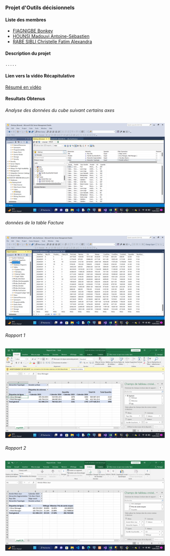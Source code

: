### Projet d'Outils décisionnels 

#### Liste des membres
- [FIAGNIGBE Bonkey](https://github.com/BKSYSTEM)
- [HOUNSI Madouvi Antoine-Sébastien](https://github.com/Totorino02)
- [RABE SIBLI Christelle Fatim Alexandra](https://github.com/overflow-lady)

#### Description du projet

```
.....
```

#### Lien vers la vidéo Récapitulative

[Résumé en vidéo](./resume_projet-od.mp4)

#### Resultats Obtenus

###### Analyse des données du cube suivant certains axes
![](images/cube_data-img.png)

###### données de la table Facture 
![FactFacture](images/data-img.png)

###### Rapport 1
![Rapport 1](images/rapport1.png)

###### Rapport 2
![Rapport 2](images/rapport2.png)

